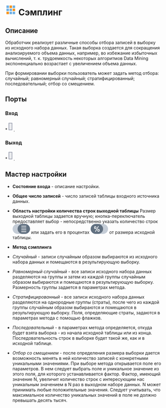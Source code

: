 # ![ ](../../media/app/icons/component_18/component_default-26.svg) Сэмплинг

## Описание

Обработчик реализует различные способы отбора записей в выборку из исходного набора данных. Такая выборка создается для сокращения анализируемого объема данных, например, во избежание избыточных вычислений, т. к. трудоемкость некоторых алгоритмов Data Mining экспоненциально возрастает с увеличением объема данных. 

При формировании выборки пользователь может задать метод отбора: случайный; равномерный случайный; стратифицированный; последовательный; отбор со смещением.
## Порты

### Вход

*![](../../media/app/icons/ports/output_table_inactive.svg). 

### Выход

*![](../../media/app/icons/ports/output_table_inactive.svg).

## Мастер настройки

* **Состояние входа** - описание настройки.

* **Общее число записей** - число записей таблицы входного источника данных.

* **Область настройки количества строк выходной таблицы** 
Размер выходной таблицы задается вручную; кнопка-переключатель предоставляет выбор - непосредственно указать количество строк ![](../../media/app/icons/toolbar_18/sampling-sizetype-switch-row.svg) или задать его в процентах ![](../../media/app/icons/toolbar_18/sampling-sizetype-switch-percent.svg) от размера исходной таблицы.

* **Метод сэмплинга**

* *Случайный* - записи случайным образом выбираются из исходного набора данных и помещаются в результирующую выборку.
* *Равномерный случайный* - все записи исходного набора данных разделяются на группы и затем из каждой группы случайным образом выбираются и помещаются в результирующую выборку. Размерность группы задается в параметрах метода.
* *Стратифицированный* - все записи исходного набора данных разделяются на однородные группы (страты), после чего из каждой группы случайным образом выбираются и помещаются в результирующую выборку. Поля, определяющие страты, задаются в параметрах метода с помощью флажков.
* *Последовательный* - в параметрах метода определяется, откуда будет взята выборка - из начала исходной таблицы или из конца. Последовательность строк в выборке будет такой же, как и в исходной таблице.
* *Отбор со смещением* - после определения размера выборки дается возможность менять в ней количество записей с конкретными уникальными значениями. При выборе метода открывается поле его параметров. В нем следует выбрать поле и уникальное значение из этого поля, для которого устанавливается фактор. Фактор, имеющий значение N, увеличит количество строк с интересующим нас уникальным значением в N раз в выходном наборе данных. N может принимать любые положительные значения. Следует учитывать, что максимальное количество уникальных значений в поле не должно превышать десять тысяч.
